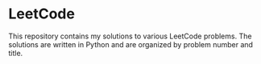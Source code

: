 # LeetCode
This repository contains my solutions to various LeetCode problems. The solutions are written in Python and are organized by problem number and title.
